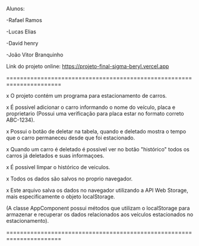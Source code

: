 Alunos:

-Rafael Ramos 

-Lucas Elias

-David henry

-João Vitor Branquinho 

Link do projeto online:
https://projeto-final-sigma-beryl.vercel.app

======================================================================

x O projeto contém um programa para estacionamento de carros. 

x É possivel adicionar o carro informando o nome do veículo, placa e proprietario (Possui uma verificação para placa estar no formato correto ABC-1234).

x Possui o botão de deletar na tabela, quando e deletado mostra o tempo que o carro permaneceu desde que foi estacionado.

x Quando um carro é deletado é possivel ver no botão "histórico" todos os carros já deletados e suas informaçoes.

x É possivel limpar o histórico de veiculos.

x Todos os dados são salvos no proprio navegador.

x Este arquivo salva os dados no navegador utilizando a API Web Storage, mais especificamente o objeto localStorage.

(A classe AppComponent possui métodos que utilizam o localStorage para armazenar e recuperar os dados relacionados aos veículos estacionados no estacionamento).

======================================================================
